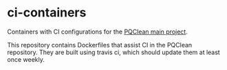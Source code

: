 # ci-containers
Containers with CI configurations for the [PQClean main project](/PQClean/PQClean).

This repository contains Dockerfiles that assist CI in the PQClean repository.
They are built using travis ci, which should update them at least once weekly.
